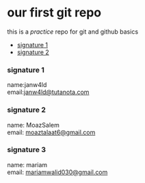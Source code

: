 # our first git repo
this is a _practice_ repo for git and github basics
- [signature 1](#signature-1)
- [signature 2](#signature-2)

### signature 1
name:janw4ld</br>
email:janw4ld@tutanota.com</br>

### signature 2
name: MoazSalem</br>
email: moaztalaat6@gmail.com</br>

### signature 3
name: mariam</br>
email: mariamwalid030@gmail.com</br>
